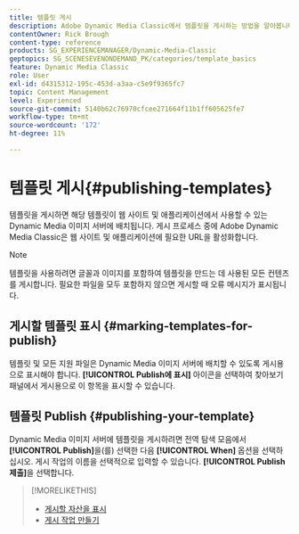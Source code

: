 ```yaml
---
title: 템플릿 게시
description: Adobe Dynamic Media Classic에서 템플릿을 게시하는 방법을 알아봅니다.
contentOwner: Rick Brough
content-type: reference
products: SG_EXPERIENCEMANAGER/Dynamic-Media-Classic
geptopics: SG_SCENESEVENONDEMAND_PK/categories/template_basics
feature: Dynamic Media Classic
role: User
exl-id: d4315312-195c-453d-a3aa-c5e9f9365fc7
topic: Content Management
level: Experienced
source-git-commit: 5140b62c76970cfcee271664f11b1ff605625fe7
workflow-type: tm+mt
source-wordcount: '172'
ht-degree: 11%

---
```


# 템플릿 게시{#publishing-templates}

템플릿을 게시하면 해당 템플릿이 웹 사이트 및 애플리케이션에서 사용할 수 있는 Dynamic Media 이미지 서버에 배치됩니다. 게시 프로세스 중에 Adobe Dynamic Media Classic은 웹 사이트 및 애플리케이션에 필요한 URL을 활성화합니다.

>[!NOTE]
>
>템플릿을 사용하려면 글꼴과 이미지를 포함하여 템플릿을 만드는 데 사용된 모든 컨텐츠를 게시합니다. 필요한 파일을 모두 포함하지 않으면 게시할 때 오류 메시지가 표시됩니다.

## 게시할 템플릿 표시 {#marking-templates-for-publish}

템플릿 및 모든 지원 파일은 Dynamic Media 이미지 서버에 배치할 수 있도록 게시용으로 표시해야 합니다. **[!UICONTROL Publish에 표시]** 아이콘을 선택하여 찾아보기 패널에서 게시용으로 이 항목을 표시할 수 있습니다.

## 템플릿 Publish {#publishing-your-template}

Dynamic Media 이미지 서버에 템플릿을 게시하려면 전역 탐색 모음에서 **[!UICONTROL Publish]**&#x200B;을(를) 선택한 다음 **[!UICONTROL When]** 옵션을 선택하십시오. 게시 작업의 이름을 선택적으로 입력할 수 있습니다. **[!UICONTROL Publish 제출]**&#x200B;을 선택합니다.

>[!MORELIKETHIS]
>
>* [게시할 자산을 표시](publishing-files.md#publish_after_uploading)
>* [게시 작업 만들기](publishing-files.md#creating_a_publish_job)
